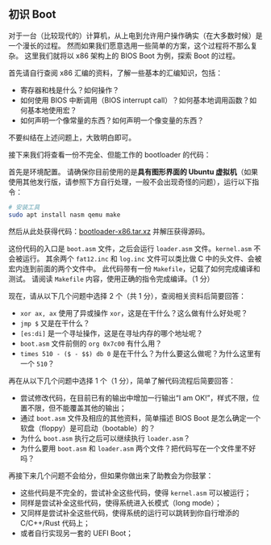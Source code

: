 ## 初识 Boot

对于一台（比较现代的）计算机，从上电到允许用户操作确实（在大多数时候）是一个漫长的过程。
然而如果我们愿意选用一些简单的方案，这个过程将不那么复杂。
这里我们就将以 x86 架构上的 BIOS Boot 为例，探索 Boot 的过程。

首先请自行查阅 x86 汇编的资料，了解一些基本的汇编知识，包括：

- 寄存器和栈是什么？如何操作？
- 如何使用 BIOS 中断调用（BIOS interrupt call）？如何基本地调用函数？如何基本地使用宏？
- 如何声明一个像常量的东西？如何声明一个像变量的东西？

不要纠结在上述问题上，大致明白即可。

接下来我们将查看一份不完全、但能工作的 bootloader 的代码：

首先是环境配置。
请确保你目前使用的是**具有图形界面的 Ubuntu 虚拟机**（如果使用其他发行版，请参照下方自行处理，一般不会出现奇怪的问题），运行以下指令：

```bash
# 安装工具
sudo apt install nasm qemu make
```

然后从此处获得代码：[bootloader-x86.tar.xz](https://ftp.lug.ustc.edu.cn/misc/osh/bootloader-x86.tar.xz) 并解压获得源码。

这份代码的入口是 `boot.asm` 文件，之后会运行 `loader.asm` 文件。`kernel.asm` 不会被运行。
其余两个 `fat12.inc` 和 `log.inc` 文件可以类比做 C 中的头文件、会被宏内连到前面的两个文件中。
此代码带有一份 `Makefile`，记载了如何完成编译和测试。
请阅读 `Makefile` 内容，使用正确的指令完成编译。（1 分）

现在，请从以下几个问题中选择 2 个（共 1 分），查阅相关资料后简要回答：

- `xor ax, ax` 使用了异或操作 `xor`，这是在干什么？这么做有什么好处呢？
- `jmp $` 又是在干什么？
- `[es:di]` 是一个寻址操作，这是在寻址内存的哪个地址呢？
- `boot.asm` 文件前侧的 `org 0x7c00` 有什么用？
- `times 510 - ($ - $$) db 0` 是在干什么？为什么要这么做呢？为什么这里有一个 `510`？

再在从以下几个问题中选择 1 个（1 分），简单了解代码流程后简要回答：

- 尝试修改代码，在目前已有的输出中增加一行输出“I am OK!”，样式不限，位置不限，但不能覆盖其他的输出；
- 通过 `boot.asm` 文件及相应的其他资料，简单描述 BIOS Boot 是怎么确定一个软盘（floppy）是可启动（bootable）的？
- 为什么 `boot.asm` 执行之后可以继续执行 `loader.asm`？
- 为什么要用 `boot.asm` 和 `loader.asm` 两个文件？把代码写在一个文件里不好吗？

再接下来几个问题不会给分，但如果你做出来了助教会为你鼓掌：

- 这些代码是不完全的，尝试补全这些代码，使得 `kernel.asm` 可以被运行；
- 同样是尝试补全这些代码，使得系统进入长模式（long mode）；
- 又同样是尝试补全这些代码，使得系统的运行可以跳转到你自行增添的 C/C++/Rust 代码上；
- 或者自行实现另一套的 UEFI Boot；
